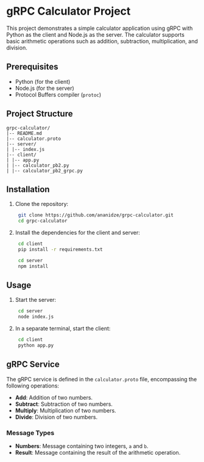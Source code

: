 # gRPC Calculator Project

This project demonstrates a simple calculator application using gRPC with Python as the client and Node.js as the server. The calculator supports basic arithmetic operations such as addition, subtraction, multiplication, and division.

## Prerequisites

- Python (for the client)
- Node.js (for the server)
- Protocol Buffers compiler (`protoc`)

## Project Structure

```
grpc-calculator/
|-- README.md
|-- calculator.proto
|-- server/
| |-- index.js
|-- client/
| |-- app.py
| |-- calculator_pb2.py
| |-- calculator_pb2_grpc.py
```

## Installation

1. Clone the repository:

   ```bash
    git clone https://github.com/ananidze/grpc-calculator.git
    cd grpc-calculator
   ```

2. Install the dependencies for the client and server:

   ```bash
    cd client
    pip install -r requirements.txt

    cd server
    npm install
   ```

## Usage

1. Start the server:

   ```bash
    cd server
    node index.js
   ```

2. In a separate terminal, start the client:

   ```bash
    cd client
    python app.py
   ```

## gRPC Service

The gRPC service is defined in the `calculator.proto` file, encompassing the following operations:

- **Add**: Addition of two numbers.
- **Subtract**: Subtraction of two numbers.
- **Multiply**: Multiplication of two numbers.
- **Divide**: Division of two numbers.

### Message Types

- **Numbers**: Message containing two integers, `a` and `b`.
- **Result**: Message containing the result of the arithmetic operation.
